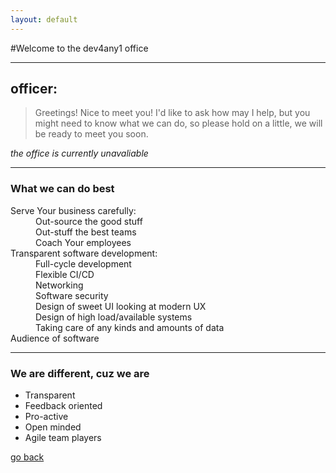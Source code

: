 ```yaml
---
layout: default
---
```


#Welcome to the dev4any1 office

* * *

## officer:
>
> Greetings! 
> Nice to meet you!
> I'd like to ask how may I help, but you might need to know what we can do, so please hold on a little, we will be ready to meet you soon.
>

_the office is currently unavaliable_

* * *

### What we can do best

<dl>
<dt>Serve Your business carefully:</dt>
<dd>Out-source the good stuff</dd>
<dd>Out-stuff the best teams</dd>
<dd>Coach Your employees</dd>
<dt>Transparent software development:</dt>
<dd>Full-cycle development</dd>
<dd>Flexible CI/CD</dd>
<dd>Networking</dd>
<dd>Software security</dd>
<dd>Design of sweet UI looking at modern UX</dd>
<dd>Design of high load/available systems</dd>
<dd>Taking care of any kinds and amounts of data</dd>
<dt>Audience of software</dt>
</dl>

* * *

### We are different, cuz we are

*   Transparent
*   Feedback oriented
*   Pro-active
*   Open minded
*   Agile team players


[go back](./)
